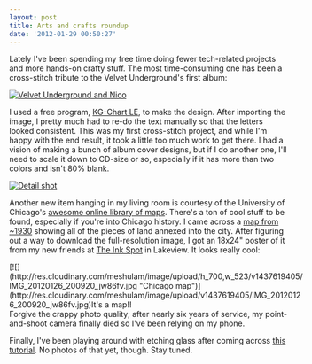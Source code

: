 ```yaml
---
layout: post
title: Arts and crafts roundup
date: '2012-01-29 00:50:27'
---
```



Lately I've been spending my free time doing fewer tech-related projects and more hands-on crafty stuff. The most time-consuming one has been a cross-stitch tribute to the Velvet Underground's first album:

[![](http://res.cloudinary.com/meshulam/image/upload/h_411,w_550/v1437619406/IMG_20120126_200732_tknf3b.jpg "Velvet Underground and Nico")](http://res.cloudinary.com/meshulam/image/upload/v1437619406/IMG_20120126_200732_tknf3b.jpg)

I used a free program, [KG-Chart LE](http://www.iktsoft.net/kgchart-en/kgchart/), to make the design. After importing the image, I pretty much had to re-do the text manually so that the letters looked consistent. This was my first cross-stitch project, and while I'm happy with the end result, it took a little too much work to get there. I had a vision of making a bunch of album cover designs, but if I do another one, I'll need to scale it down to CD-size or so, especially if it has more than two colors and isn't 80% blank.

[![](http://res.cloudinary.com/meshulam/image/upload/h_411,w_550/v1437619405/IMG_20111226_184351_nvpssi.jpg "Detail shot")](http://res.cloudinary.com/meshulam/image/upload/v1437619405/IMG_20111226_184351_nvpssi.jpg)

Another new item hanging in my living room is courtesy of the University of Chicago's [awesome online library of maps](http://www.lib.uchicago.edu/e/su/maps/). There's a ton of cool stuff to be found, especially if you're into Chicago history. I came across a [map from ~1930](http://www.lib.uchicago.edu/e/su/maps/chigov/G4104-C6S1-1930-C7.html) showing all of the pieces of land annexed into the city. After figuring out a way to download the full-resolution image, I got an 18x24" poster of it from my new friends at [The Ink Spot](http://www.inkspotchicago.com/) in Lakeview. It looks really cool:

<div class="wp-caption aligncenter" id="attachment_711" style="width: 533px">[![](http://res.cloudinary.com/meshulam/image/upload/h_700,w_523/v1437619405/IMG_20120126_200920_jw86fv.jpg "Chicago map")](http://res.cloudinary.com/meshulam/image/upload/v1437619405/IMG_20120126_200920_jw86fv.jpg)It's a map!!

</div>Forgive the crappy photo quality; after nearly six years of service, my point-and-shoot camera finally died so I've been relying on my phone.

Finally, I've been playing around with etching glass after coming across [this tutorial](http://youseriouslymadethat.blogspot.com/2011/03/easy-etching-tutorial.html). No photos of that yet, though. Stay tuned.



